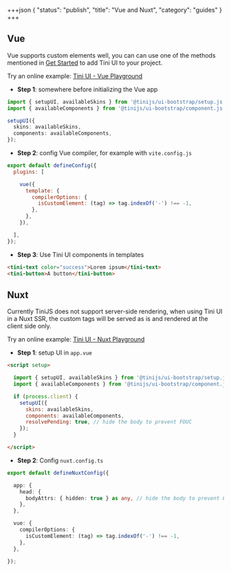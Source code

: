 +++json
{
  "status": "publish",
  "title": "Vue and Nuxt",
  "category": "guides"
}
+++

## Vue

Vue supports custom elements well, you can can use one of the methods mentioned in [Get Started](/ui/get-started) to add Tini UI to your project.

Try an online example: [Tini UI - Vue Playground](https://stackblitz.com/edit/tini-ui-vue-playground?file=src%2FApp.vue)

- **Step 1**: somewhere before initializing the Vue app

```ts
import { setupUI, availableSkins } from '@tinijs/ui-bootstrap/setup.js';
import { availableComponents } from '@tinijs/ui-bootstrap/component.js';

setupUI({
  skins: availableSkins,
  components: availableComponents,
});
```

- **Step 2**: config Vue compiler, for example with `vite.config.js`

```js
export default defineConfig({
  plugins: [

    vue({
      template: {
        compilerOptions: {
          isCustomElement: (tag) => tag.indexOf('-') !== -1,
        },
      },
    }),

  ],
});
```

- **Step 3**: Use Tini UI components in templates

```html
<tini-text color="success">Lorem ipsum</tini-text>
<tini-button>A button</tini-button>
```

## Nuxt

Currently TiniJS does not support server-side rendering, when using Tini UI in a Nuxt SSR, the custom tags will be served as is and rendered at the client side only.  

Try an online example: [Tini UI - Nuxt Playground](https://stackblitz.com/edit/tini-ui-nuxt-playground?file=app.vue)

- **Step 1**: setup UI in `app.vue`

```html
<script setup>

  import { setupUI, availableSkins } from '@tinijs/ui-bootstrap/setup.js';
  import { availableComponents } from '@tinijs/ui-bootstrap/component.js';

  if (process.client) {
    setupUI({
      skins: availableSkins,
      components: availableComponents,
      resolvePending: true, // hide the body to prevent FOUC
    });
  }

</script>
```

- **Step 2**: Config `nuxt.config.ts`

```ts
export default defineNuxtConfig({

  app: {
    head: {
      bodyAttrs: { hidden: true } as any, // hide the body to prevent FOUC
    },
  },

  vue: {
    compilerOptions: {
      isCustomElement: (tag) => tag.indexOf('-') !== -1,
    },
  },

});
```
